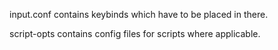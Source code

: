input.conf contains keybinds which have to be placed in there.

script-opts contains config files for scripts where applicable.
